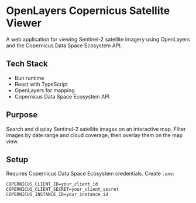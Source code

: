 # OpenLayers Copernicus Satellite Viewer

A web application for viewing Sentinel-2 satellite imagery using OpenLayers and the Copernicus Data Space Ecosystem API.

## Tech Stack

- Bun runtime
- React with TypeScript
- OpenLayers for mapping
- Copernicus Data Space Ecosystem API

## Purpose

Search and display Sentinel-2 satellite images on an interactive map. Filter images by date range and cloud coverage, then overlay them on the map view.

## Setup

Requires Copernicus Data Space Ecosystem credentials. Create `.env`:

```
COPERNICUS_CLIENT_ID=your_client_id
COPERNICUS_CLIENT_SECRET=your_client_secret
COPERNICUS_INSTANCE_ID=your_instance_id
```
